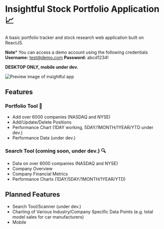 # Insightful Stock Portfolio Application :chart_with_upwards_trend:
A basic portfolio tracker and stock research web application built on ReactJS.

**Note*** You can access a demo account using the following credentials **Username:** test@demo.com **Password:** abcd1234!

**DESKTOP ONLY, mobile under dev.**

![Preview image of insightful app](https://github.com/pseamusmcdonald/project-media/blob/main/insightful-preview.png)

## Features

### Portfolio Tool :ledger:
- Add over 6000 companies (NASDAQ and NYSE)
- Add/Update/Delete Positions
- Performance Chart (1DAY working, 5DAY/1MONTH/1YEAR/YTD under dev.)
- Performance Data (under dev.)

### Search Tool (coming soon, under dev.) :mag:
- Data on over 6000 companies (NASDAQ and NYSE)
- Company Overview
- Company Financial Metrics
- Performance Charts (1DAY/5DAY/1MONTH/1YEAR/YTD)

## Planned Features
- Search Tool/Scanner (under dev.)
- Charting of Various Industry/Company Specific Data Points (e.g. total model sales for car manufacturers)
- Mobile
